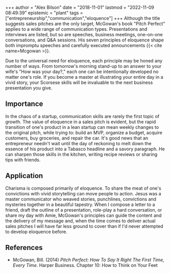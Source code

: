 +++
author = "Alex Bilson"
date = "2018-11-01"
lastmod = "2022-11-09 08:49:39"
epistemic = "plant"
tags = ["entrepreneurship","communication","eloquence"]
+++
Although the title suggests sales pitches are the only target, McGowan's book "Pitch Perfect" applies to a wide range of communication types. Presentations and interviews are listed, but so are speeches, business meetings, one-on-one conversations, and Q&A sessions. His seven principles of eloquence shape both impromptu speeches and carefully executed announcements {{< cite name=Mcgowan >}}.

Due to the universal need for eloquence, each principle may be honed any number of ways. From tomorrow's morning stand-up to an answer to your wife's "How was your day?," each one can be intentionally developed no matter one's role. If you become a master at illustrating your entire day in a vivid story, your Scorsese skills will be invaluable to the next business presentation you give.

## Importance

In the chaos of a startup, communication skills are rarely the first topic of growth. The value of eloquence in a sales pitch is evident, but the rapid transition of one's product in a lean startup can mean weekly changes to the original pitch, while trying to: build an MVP, organize a budget, acquire customers, buy groceries, and repair the car. It's good news that an entrepreneur needn't wait until the day of reckoning to melt down the essence of his product into a Tabasco headline and a savory paragraph. He can sharpen those skills in the kitchen, writing recipe reviews or sharing tips with friends.

## Application

Charisma is composed primarily of eloquence. To share the meat of one's convictions with vivid storytelling can move people to action. Jesus was a master communicator who weaved stories, punchlines, convictions and mysteries together in a beautiful tapestry. When I compose a letter to a friend, draft the outline of a presentation, role-play a hard conversation, or share my day with Amie, McGowan's principles can guide the content and the delivery of my message and, when the time comes to deliver actual sales pitches I will have far less ground to cover than if I'd never attempted to develop eloquence before.

## References

- McGowan, Bill. (2014) _Pitch Perfect: How To Say It Right The First Time, Every Time_.</a> Harper Business. Chapter 10: How to Think on Your Feet
